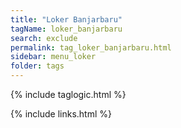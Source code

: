 ```yaml
---
title: "Loker Banjarbaru"
tagName: loker_banjarbaru
search: exclude
permalink: tag_loker_banjarbaru.html
sidebar: menu_loker
folder: tags
---
```

{% include taglogic.html %}

{% include links.html %}